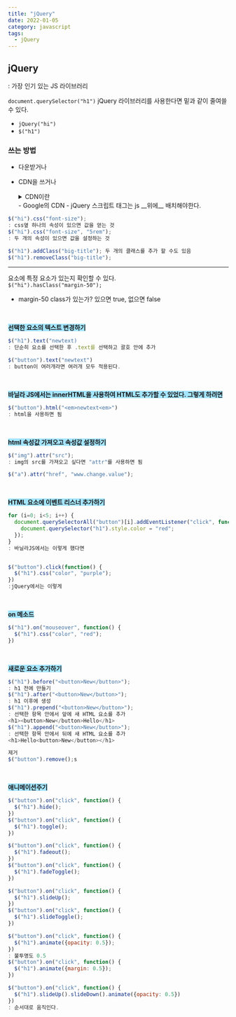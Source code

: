 ```yaml
---
title: "jQuery"
date: 2022-01-05
category: javascript
tags:
  - jQuery
---
```

<link rel="stylesheet" type="text/css" href="/assets/CSS/markdown.css">
<div markdown="1">

## jQuery
: 가장 인기 있는 JS 라이브러리


`document.querySelector("h1")`
jQuery 라이브러리를 사용한다면 밑과 같이 줄여쓸 수 있다.

- `jQuery("hi") `
- `$("h1")`



### 쓰는 방법
- 다운받거나
- CDN을 쓰거나 
  <details>
    <summary>CDN이란</summary>

    <p id="d"> 
    CDN은 각 지역에 캐시 서버(PoP, Points of presence)를 분산 배치해, 근접한 사용자의 요청에 원본 서버가 아닌 캐시 서버가 콘텐츠를 전달합니다.
    CDN은 서버와 사용자 사이의 물리적인 거리를 줄여 콘텐츠 로딩에 소요되는 시간을 최소화합니다. CDN은 각 지역에 캐시 서버(PoP, Points of presence)를 분산 배치해, 근접한 사용자의 요청에 원본 서버가 아닌 캐시 서버가 콘텐츠를 전달합니다. <br>
    인기 있는 CDN을 사용하는 것의 장점은 <br> 
    : 동일한 CDN을 사용하여 jQuery 라이브러리를 가져오는 사이트인 경우 이미 캐시되어 있을 가능성이 높다. 훨씬 더 빠른 로드 속도를 제공.
    </p>
    </details>
  - Google의 CDN
  - jQuery 스크립트 태그는 js __위에__ 배치해야한다.


```javascript 
$("hi").css("font-size");
: css옆 하나의 속성이 있으면 값을 얻는 것 
$("hi").css("font-size", "5rem");
: 두 개의 속성이 있으면 값을 설정하는 것

$("h1").addClass("big-title"); 두 개의 클래스를 추가 할 수도 있음
$("h1").removeClass("big-title");
``` 
--- 

요소에 특정 요소가 있는지 확인할 수 있다.  
`$("hi").hasClass("margin-50");`  
  - margin-50 class가 있는가? 있으면 true, 없으면 false

<br>

__<span style = "background-color:#A4E5FF">선택한 요소의 텍스트 변경하기</span>__

```javascript
$("h1").text("newtext) 
: 단순히 요소를 선택한 후 .text를 선택하고 괄호 안에 추가

$("button").text("newtext")
: button이 여러개라면 여러개 모두 적용된다. 
```
<br>

__<span style = "background-color:#A4E5FF"> 바닐라 JS에서는 innerHTML을 사용하여 HTML도 추가할 수 있었다. 그렇게 하려면</span>__
```javascript 
$("button").html("<em>newtext<em>") 
: html을 사용하면 됨
```
<br>

__<span style = "background-color:#A4E5FF"> html 속성값 가져오고 속성값 설정하기</span>__

```javascript 
$("img").attr("src");  
: img의 src를 가져오고 싶다면 "attr"를 사용하면 됨

$("a").attr("href", "www.change.value");

```
<br>

__<span style = "background-color:#A4E5FF">HTML 요소에 이벤트 리스너 추가하기</span>__

```javascript 
for (i=0; i<5; i++) {
  document.querySelectorAll("button")[i].addEventListener("click", function() {
    document.querySelector("h1").style.color = "red";
  });
}
: 바닐라JS에서는 이렇게 했다면


$("button").click(function() {
  $("h1").css("color", "purple");
})
:jQuery에서는 이렇게
```
<br>

__<span style = "background-color:#A4E5FF">on 메소드</span>__
```javascript
$("h1").on("mouseover", function() {
  $("h1").css("color", "red");
})
```

<br>

__<span style = "background-color:#A4E5FF">새로운 요소 추가하기</span>__
```javascript
$("h1").before("<button>New</button>");
: h1 전에 만들기
$("h1").after("<button>New</button>");
: h1 이후에 생성
$("h1").prepend("<button>New</button>");
: 선택한 항목 안에서 앞에 새 HTML 요소를 추가 
<h1><button>New</button>Hello</h1>
$("h1").append("<button>New</button>");
: 선택한 항목 안에서 뒤에 새 HTML 요소를 추가 
<h1>Hello<button>New</button></h1>

제거
$("button").remove();s
```
<br>

__<span style = "background-color:#A4E5FF">애니메이션주기</span>__

```javascript
$("button").on("click", function() {
  $("h1").hide();
})
$("button").on("click", function() {
  $("h1").toggle();
})

$("button").on("click", function() {
  $("h1").fadeout();
})
$("button").on("click", function() {
  $("h1").fadeToggle();
})

$("button").on("click", function() {
  $("h1").slideUp();
})
$("button").on("click", function() {
  $("h1").slideToggle();
})

$("button").on("click", function() {
  $("h1").animate({opacity: 0.5});
}) 
: 불투명도 0.5
$("button").on("click", function() {
  $("h1").animate({margin: 0.5});
})

$("button").on("click", function() {
  $("h1").slideUp().slideDown().animate({opacity: 0.5})
})
: 순서대로 움직인다. 
```